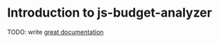 # Introduction to js-budget-analyzer

TODO: write [great documentation](http://jacobian.org/writing/what-to-write/)
